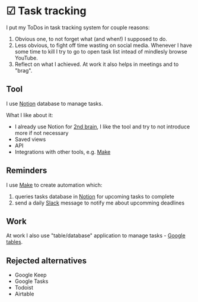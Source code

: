 # ☑ Task tracking

I put my ToDos in task tracking system for couple reasons:

1. Obvious one, to not forget what (and when!) I supposed to do.
2. Less obvious, to fight off time wasting on social media. Whenever I have some time to kill I try to go to open task list intead of mindlesly browse YouTube.
3. Reflect on what I achieved. At work it also helps in meetings and to "brag".

## Tool

I use [Notion](../tools/notion.md) database to manage tasks.

What I like about it:

* I already use Notion for [2nd brain](second-brain.md), I like the tool and try to not introduce more if not necessary
* Saved views
* API
* Integrations with other tools, e.g. [Make](../tools/make.md)

## Reminders

I use [Make](../tools/make.md) to create automation which:

1. queries tasks database in [Notion](../tools/notion.md) for upcoming tasks to complete
2. send a daily [Slack](../tools/slack.md) message to notify me about upcomming deadlines

## Work

At work I also use "table/database" application to manage tasks - [Google tables](https://support.google.com/area120-tables/answer/10831919).

## Rejected alternatives

* Google Keep
* Google Tasks
* Todoist
* Airtable
